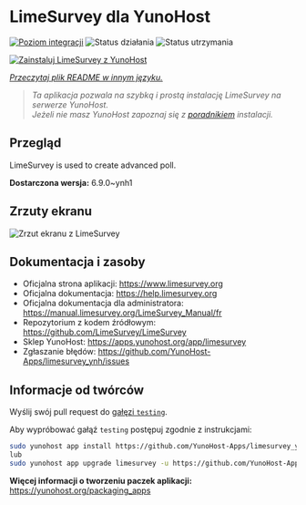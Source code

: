<!--
To README zostało automatycznie wygenerowane przez <https://github.com/YunoHost/apps/tree/master/tools/readme_generator>
Nie powinno być ono edytowane ręcznie.
-->

# LimeSurvey dla YunoHost

[![Poziom integracji](https://apps.yunohost.org/badge/integration/limesurvey)](https://ci-apps.yunohost.org/ci/apps/limesurvey/)
![Status działania](https://apps.yunohost.org/badge/state/limesurvey)
![Status utrzymania](https://apps.yunohost.org/badge/maintained/limesurvey)

[![Zainstaluj LimeSurvey z YunoHost](https://install-app.yunohost.org/install-with-yunohost.svg)](https://install-app.yunohost.org/?app=limesurvey)

*[Przeczytaj plik README w innym języku.](./ALL_README.md)*

> *Ta aplikacja pozwala na szybką i prostą instalację LimeSurvey na serwerze YunoHost.*  
> *Jeżeli nie masz YunoHost zapoznaj się z [poradnikiem](https://yunohost.org/install) instalacji.*

## Przegląd

LimeSurvey is used to create advanced poll.


**Dostarczona wersja:** 6.9.0~ynh1

## Zrzuty ekranu

![Zrzut ekranu z LimeSurvey](./doc/screenshots/create_html_statistic_screen.png)

## Dokumentacja i zasoby

- Oficjalna strona aplikacji: <https://www.limesurvey.org>
- Oficjalna dokumentacja: <https://help.limesurvey.org>
- Oficjalna dokumentacja dla administratora: <https://manual.limesurvey.org/LimeSurvey_Manual/fr>
- Repozytorium z kodem źródłowym: <https://github.com/LimeSurvey/LimeSurvey>
- Sklep YunoHost: <https://apps.yunohost.org/app/limesurvey>
- Zgłaszanie błędów: <https://github.com/YunoHost-Apps/limesurvey_ynh/issues>

## Informacje od twórców

Wyślij swój pull request do [gałęzi `testing`](https://github.com/YunoHost-Apps/limesurvey_ynh/tree/testing).

Aby wypróbować gałąź `testing` postępuj zgodnie z instrukcjami:

```bash
sudo yunohost app install https://github.com/YunoHost-Apps/limesurvey_ynh/tree/testing --debug
lub
sudo yunohost app upgrade limesurvey -u https://github.com/YunoHost-Apps/limesurvey_ynh/tree/testing --debug
```

**Więcej informacji o tworzeniu paczek aplikacji:** <https://yunohost.org/packaging_apps>
